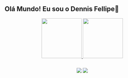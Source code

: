## Olá Mundo! Eu sou o Dennis Fellipe🦔

<div align="center">
  <a href="https://github.com/Dennis-Fellipe">
  <img height="130em" src="https://github-readme-stats.vercel.app/api?username=Dennis-Fellipe&show_icons=true&theme=merko&include_all_commits=true&count_private=true"/>
  <img height="130em" src="https://github-readme-stats.vercel.app/api/top-langs/?username=Dennis-Fellipe&layout=compact&langs_count=5&theme=merko&include_all_commits=true"/>
  </a>
</div>

##

<div align="center">
  <a href="https://www.linkedin.com/in/dennis-fellipe-paes-996507227/"><img src="https://img.shields.io/badge/LinkedIn-0077B5?style=for-the-badge&logo=linkedin&logoColor=white"></a>
  <a href="https://www.instagram.com/de_fellipe/?hl=pt-br"><img src="https://img.shields.io/badge/Instagram-E4405F?style=for-the-badge&logo=instagram&logoColor=white"></a>
</div>
